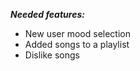 **_Needed features:_** <br />
- New user mood selection
- Added songs to a playlist
- Dislike songs
